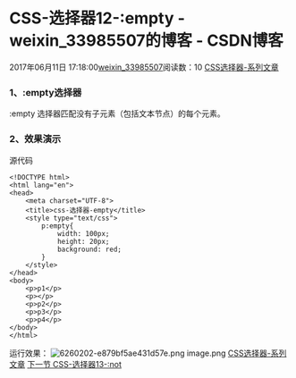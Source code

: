 # CSS-选择器12-:empty - weixin_33985507的博客 - CSDN博客
2017年06月11日 17:18:00[weixin_33985507](https://me.csdn.net/weixin_33985507)阅读数：10
[CSS选择器-系列文章](https://www.jianshu.com/nb/13119195)
### 1、:empty选择器
:empty 选择器匹配没有子元素（包括文本节点）的每个元素。
### 2、效果演示
源代码
```
<!DOCTYPE html>
<html lang="en">
<head>
    <meta charset="UTF-8">
    <title>css-选择器-empty</title>
    <style type="text/css">
        p:empty{
            width: 100px;
            height: 20px;
            background: red;
        }
    </style>
</head>
<body>
    <p>p1</p>
    <p></p>
    <p>p2</p>
    <p>p3</p>
    <p>p4</p>
</body>
</html>
```
运行效果：
![6260202-e879bf5ae431d57e.png](https://upload-images.jianshu.io/upload_images/6260202-e879bf5ae431d57e.png)
image.png
[CSS选择器-系列文章](https://www.jianshu.com/nb/13119195)
[下一节 CSS-选择器13-:not](https://www.jianshu.com/p/17c0f33beff4)
